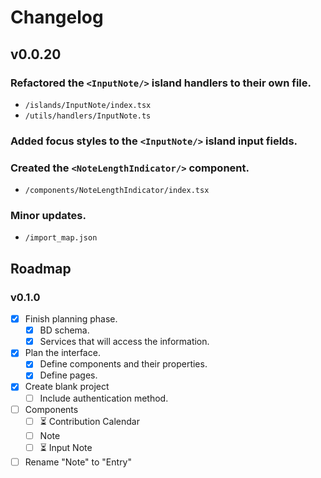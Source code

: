 # Changelog

## v0.0.20

### Refactored the `<InputNote/>` island handlers to their own file.
  - `/islands/InputNote/index.tsx`
  - `/utils/handlers/InputNote.ts`

### Added focus styles to the `<InputNote/>` island input fields.

### Created the `<NoteLengthIndicator/>` component.
  - `/components/NoteLengthIndicator/index.tsx`

### Minor updates.
  - `/import_map.json`

## Roadmap

### v0.1.0

- [x] Finish planning phase.
  - [x] BD schema.
  - [x] Services that will access the information.
- [x] Plan the interface.
  - [x] Define components and their properties.
  - [x] Define pages.
- [x] Create blank project
  - [ ] Include authentication method.
- [ ] Components
  - [ ] ⏳ Contribution Calendar
  - [ ] Note
  - [ ] ⏳ Input Note
- [ ] Rename "Note" to "Entry"

